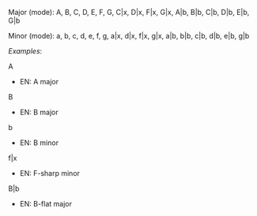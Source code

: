 Major (mode): A, B, C, D, E, F, G, C|x, D|x, F|x, G|x, A|b, B|b, C|b, D|b, E|b, G|b          

Minor (mode): a, b, c, d, e, f, g, a|x, d|x, f|x, g|x, a|b, b|b, c|b, d|b, e|b, g|b

 

_Examples_:

A

- EN: A major

B

- EN: B major 

b

- EN: B minor 

f|x

- EN: F-sharp minor 

B|b

- EN: B-flat major